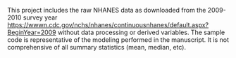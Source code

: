 This project includes the raw NHANES data as downloaded from the 2009-2010 survey year https://wwwn.cdc.gov/nchs/nhanes/continuousnhanes/default.aspx?BeginYear=2009 without data processing or derived variables. 
The sample code is representative of the modeling performed in the manuscript. It is not comprehensive of all summary statistics (mean, median, etc). 
